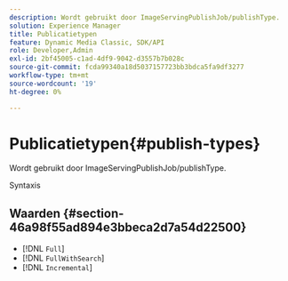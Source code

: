 ```yaml
---
description: Wordt gebruikt door ImageServingPublishJob/publishType.
solution: Experience Manager
title: Publicatietypen
feature: Dynamic Media Classic, SDK/API
role: Developer,Admin
exl-id: 2bf45005-c1ad-4df9-9042-d3557b7b028c
source-git-commit: fcda99340a18d5037157723bb3bdca5fa9df3277
workflow-type: tm+mt
source-wordcount: '19'
ht-degree: 0%

---
```


# Publicatietypen{#publish-types}

Wordt gebruikt door ImageServingPublishJob/publishType.

Syntaxis

## Waarden {#section-46a98f55ad894e3bbeca2d7a54d22500}

* [!DNL `Full`]
* [!DNL `FullWithSearch`]
* [!DNL `Incremental`]
